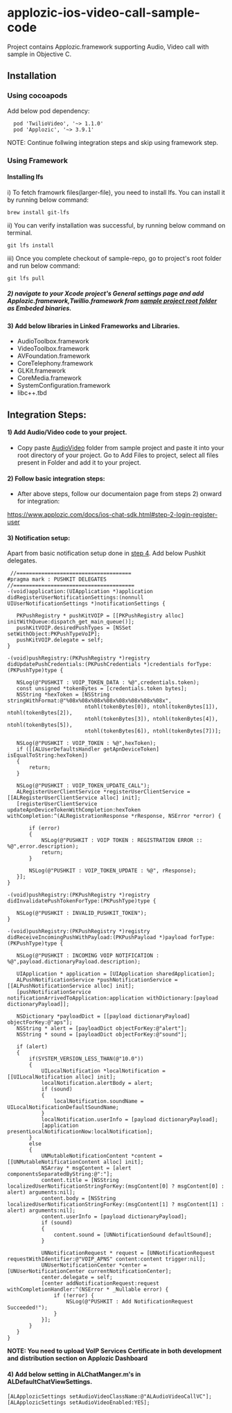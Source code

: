 # applozic-ios-video-call-sample-code

Project contains Applozic.framework supporting Audio, Video call with sample in Objective C.

## Installation 

### Using cocoapods

Add below pod dependency:
```
  pod 'TwilioVideo', '~> 1.1.0'
  pod 'Applozic', '~> 3.9.1'
```
NOTE: Continue follwing integration steps and skip using framework step.
 
### Using Framework 

#### Installing lfs

i)  To fetch framowrk files(larger-file), you need to install lfs. You can install it by running below command:

```
brew install git-lfs 
```
ii)  You can verify installation was successful, by running below command on terminal.

```
git lfs install
```

iii) Once you complete checkout of sample-repo, go to project's root folder and run below command:

```
git lfs pull
```


##### 2) navigate to your Xcode project's General settings page and add Applozic.framework,Twillio.framework from [sample project root folder](https://github.com/AppLozic/applozic-ios-video-call-sample/tree/master/ALAudioVideo) as Embeded binaries.

#### 3) Add below libraries in Linked Frameworks and Libraries.

- AudioToolbox.framework
- VideoToolbox.framework
- AVFoundation.framework
- CoreTelephony.framework
- GLKit.framework
- CoreMedia.framework
- SystemConfiguration.framework
- libc++.tbd


## Integration Steps: 

#### 1) Add Audio/Video code to your project.
 - Copy paste [AudioVideo](https://github.com/AppLozic/applozic-ios-video-call-sample/tree/master/ALAudioVideo/ALAudioVideo/AudioVideo) folder from sample project and paste it into your root directory of your project. Go to Add Files to project, select all files present in Folder and add it to your project.

#### 2) Follow basic integration steps:
- After above steps, follow our documentaion page from steps 2) onward for integration:

https://www.applozic.com/docs/ios-chat-sdk.html#step-2-login-register-user


#### 3) Notification setup:

  Apart from basic notification setup done in [step 4](https://www.applozic.com/docs/ios-chat-sdk.html#step-4-push-notification-setup). Add below Pushkit delegates.
  
  
 ``` 
  //=====================================
#pragma mark : PUSHKIT DELEGATES
//=======================================
-(void)application:(UIApplication *)application didRegisterUserNotificationSettings:(nonnull UIUserNotificationSettings *)notificationSettings {
    
    PKPushRegistry * pushKitVOIP = [[PKPushRegistry alloc] initWithQueue:dispatch_get_main_queue()];
    pushKitVOIP.desiredPushTypes = [NSSet setWithObject:PKPushTypeVoIP];
    pushKitVOIP.delegate = self;
}

-(void)pushRegistry:(PKPushRegistry *)registry didUpdatePushCredentials:(PKPushCredentials *)credentials forType:(PKPushType)type {
    
    NSLog(@"PUSHKIT : VOIP_TOKEN_DATA : %@",credentials.token);
    const unsigned *tokenBytes = [credentials.token bytes];
    NSString *hexToken = [NSString stringWithFormat:@"%08x%08x%08x%08x%08x%08x%08x%08x",
                          ntohl(tokenBytes[0]), ntohl(tokenBytes[1]), ntohl(tokenBytes[2]),
                          ntohl(tokenBytes[3]), ntohl(tokenBytes[4]), ntohl(tokenBytes[5]),
                          ntohl(tokenBytes[6]), ntohl(tokenBytes[7])];
    
    NSLog(@"PUSHKIT : VOIP_TOKEN : %@",hexToken);
    if ([[ALUserDefaultsHandler getApnDeviceToken] isEqualToString:hexToken])
    {
        return;
    }
    
    NSLog(@"PUSHKIT : VOIP_TOKEN_UPDATE_CALL");
    ALRegisterUserClientService *registerUserClientService = [[ALRegisterUserClientService alloc] init];
    [registerUserClientService updateApnDeviceTokenWithCompletion:hexToken withCompletion:^(ALRegistrationResponse *rResponse, NSError *error) {
        
        if (error)
        {
            NSLog(@"PUSHKIT : VOIP TOKEN : REGISTRATION ERROR :: %@",error.description);
            return;
        }
        
        NSLog(@"PUSHKIT : VOIP_TOKEN_UPDATE : %@", rResponse);
    }];
}

-(void)pushRegistry:(PKPushRegistry *)registry didInvalidatePushTokenForType:(PKPushType)type {
    
    NSLog(@"PUSHKIT : INVALID_PUSHKIT_TOKEN");
}

-(void)pushRegistry:(PKPushRegistry *)registry didReceiveIncomingPushWithPayload:(PKPushPayload *)payload forType:(PKPushType)type {
    
    NSLog(@"PUSHKIT : INCOMING VOIP NOTIFICATION : %@",payload.dictionaryPayload.description);
    
    UIApplication * application = [UIApplication sharedApplication];
    ALPushNotificationService *pushNotificationService = [[ALPushNotificationService alloc] init];
    [pushNotificationService notificationArrivedToApplication:application withDictionary:[payload dictionaryPayload]];
    
    NSDictionary *payloadDict = [[payload dictionaryPayload] objectForKey:@"aps"];
    NSString * alert = [payloadDict objectForKey:@"alert"];
    NSString * sound = [payloadDict objectForKey:@"sound"];
    
    if (alert)
    {
        if(SYSTEM_VERSION_LESS_THAN(@"10.0"))
        {
            UILocalNotification *localNotification = [[UILocalNotification alloc] init];
            localNotification.alertBody = alert;
            if (sound)
            {
                localNotification.soundName = UILocalNotificationDefaultSoundName;
            }
            localNotification.userInfo = [payload dictionaryPayload];
            [application presentLocalNotificationNow:localNotification];
        }
        else
        {
            UNMutableNotificationContent *content = [[UNMutableNotificationContent alloc] init];
            NSArray * msgContent = [alert componentsSeparatedByString:@":"];
            content.title = [NSString localizedUserNotificationStringForKey:(msgContent[0] ? msgContent[0] : alert) arguments:nil];
            content.body = [NSString localizedUserNotificationStringForKey:(msgContent[1] ? msgContent[1] : alert) arguments:nil];
            content.userInfo = [payload dictionaryPayload];
            if (sound)
            {
                content.sound = [UNNotificationSound defaultSound];
            }
            
            UNNotificationRequest * request = [UNNotificationRequest requestWithIdentifier:@"VOIP_APNS" content:content trigger:nil];
            UNUserNotificationCenter *center = [UNUserNotificationCenter currentNotificationCenter];
            center.delegate = self;
            [center addNotificationRequest:request withCompletionHandler:^(NSError * _Nullable error) {
                if (!error) {
                    NSLog(@"PUSHKIT : Add NotificationRequest Succeeded!");
                }
            }];
        }
    }
}
 ```
**NOTE: You need to upload VoIP Services Certificate in both development and distribution section on Applozic Dashboard**

#### 4) Add below setting in ALChatManger.m's in ALDefaultChatViewSettings.

    [ALApplozicSettings setAudioVideoClassName:@"ALAudioVideoCallVC"];
    [ALApplozicSettings setAudioVideoEnabled:YES];

    

